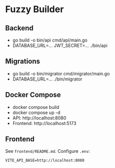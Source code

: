 # Fuzzy Builder

## Backend

- go build -o bin/api cmd/api/main.go
- DATABASE_URL=... JWT_SECRET=... ./bin/api

## Migrations

- go build -o bin/migrator cmd/migrator/main.go
- DATABASE_URL=... ./bin/migrator

## Docker Compose

- docker compose build
- docker compose up -d
- API: http://localhost:8080
- Frontend: http://localhost:5173

## Frontend

See `frontend/README.md`. Configure `.env`:

```
VITE_API_BASE=http://localhost:8080
```
